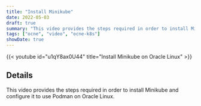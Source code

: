 ```yaml
---
title: "Install Minikube"
date: 2022-05-03
draft: true
summary: "This video provides the steps required in order to install Minikube and configure it to use Podman on Oracle Linux."
tags: ["ocne", "video", "ocne-k8s"]
showDate: true
---
```


{{< youtube id="u1qY8ax0U44" title="Install Minikube on Oracle Linux" >}}

## Details

This video provides the steps required in order to install Minikube and configure it to use Podman on Oracle Linux.
